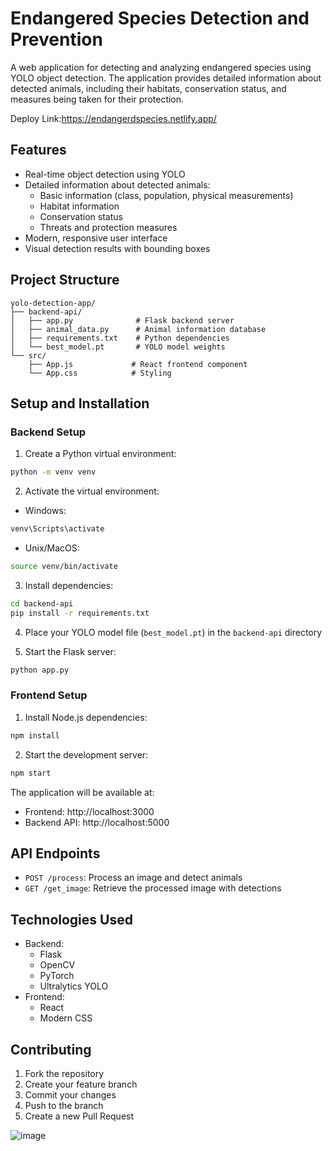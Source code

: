 # Endangered Species Detection and Prevention

A web application for detecting and analyzing endangered species using YOLO object detection. The application provides detailed information about detected animals, including their habitats, conservation status, and measures being taken for their protection.

Deploy Link:https://endangerdspecies.netlify.app/

## Features

- Real-time object detection using YOLO
- Detailed information about detected animals:
  - Basic information (class, population, physical measurements)
  - Habitat information
  - Conservation status
  - Threats and protection measures
- Modern, responsive user interface
- Visual detection results with bounding boxes

## Project Structure

```
yolo-detection-app/
├── backend-api/
│   ├── app.py              # Flask backend server
│   ├── animal_data.py      # Animal information database
│   ├── requirements.txt    # Python dependencies
│   └── best_model.pt       # YOLO model weights
└── src/
    ├── App.js             # React frontend component
    └── App.css            # Styling
```

## Setup and Installation

### Backend Setup

1. Create a Python virtual environment:
```bash
python -m venv venv
```

2. Activate the virtual environment:
- Windows:
```bash
venv\Scripts\activate
```
- Unix/MacOS:
```bash
source venv/bin/activate
```

3. Install dependencies:
```bash
cd backend-api
pip install -r requirements.txt
```

4. Place your YOLO model file (`best_model.pt`) in the `backend-api` directory

5. Start the Flask server:
```bash
python app.py
```

### Frontend Setup

1. Install Node.js dependencies:
```bash
npm install
```

2. Start the development server:
```bash
npm start
```

The application will be available at:
- Frontend: http://localhost:3000
- Backend API: http://localhost:5000

## API Endpoints

- `POST /process`: Process an image and detect animals
- `GET /get_image`: Retrieve the processed image with detections

## Technologies Used

- Backend:
  - Flask
  - OpenCV
  - PyTorch
  - Ultralytics YOLO
- Frontend:
  - React
  - Modern CSS

## Contributing

1. Fork the repository
2. Create your feature branch
3. Commit your changes
4. Push to the branch
5. Create a new Pull Request 


![image](https://github.com/user-attachments/assets/f8633232-e589-4946-89a2-449d4d6817e3)
